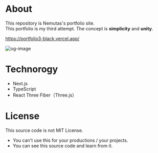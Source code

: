 # About
This repository is Nemutas's portfolio site.<br>
This portfolio is my third attempt. The concept is **simplicity** and **unity**.

https://portfolio3-black.vercel.app/

![og-image](https://user-images.githubusercontent.com/46724121/152943347-e8171677-ee37-42ab-80f9-60ed2135876d.png)

# Technorogy
* Next.js
* TypeScript
* React Three Fiber（Three.js）

# License
This source code is not MIT License.<br>

* You can't use this for your productions / your projects.
* You can see this source code and learn from it.
